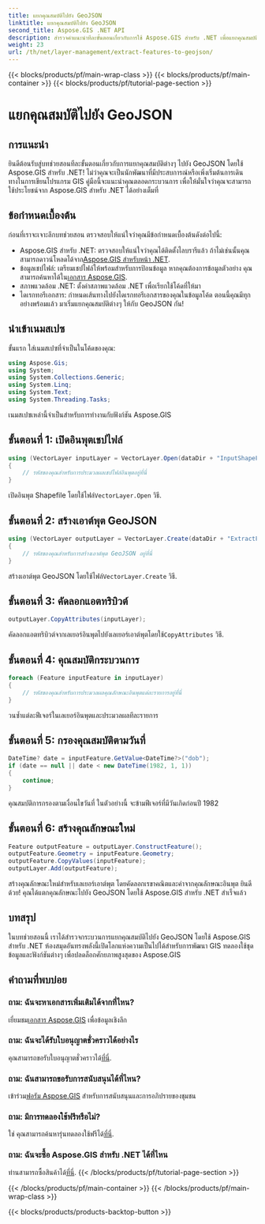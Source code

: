 ```yaml
---
title: แยกคุณสมบัติไปยัง GeoJSON
linktitle: แยกคุณสมบัติไปยัง GeoJSON
second_title: Aspose.GIS .NET API
description: สำรวจคำแนะนำทีละขั้นตอนเกี่ยวกับการใช้ Aspose.GIS สำหรับ .NET เพื่อแยกคุณสมบัติต่างๆ ให้กับ GeoJSON ควบคุมพลังของ GIS ได้อย่างง่ายดาย! #จัดทำ #GIS
weight: 23
url: /th/net/layer-management/extract-features-to-geojson/
---
```


{{< blocks/products/pf/main-wrap-class >}}
{{< blocks/products/pf/main-container >}}
{{< blocks/products/pf/tutorial-page-section >}}

# แยกคุณสมบัติไปยัง GeoJSON

## การแนะนำ
ยินดีต้อนรับสู่บทช่วยสอนทีละขั้นตอนเกี่ยวกับการแยกคุณสมบัติต่างๆ ไปยัง GeoJSON โดยใช้ Aspose.GIS สำหรับ .NET! ไม่ว่าคุณจะเป็นนักพัฒนาที่มีประสบการณ์หรือเพิ่งเริ่มต้นการเดินทางในการเขียนโปรแกรม GIS คู่มือนี้จะแนะนำคุณตลอดกระบวนการ เพื่อให้มั่นใจว่าคุณจะสามารถใช้ประโยชน์จาก Aspose.GIS สำหรับ .NET ได้อย่างเต็มที่
## ข้อกำหนดเบื้องต้น
ก่อนที่เราจะเจาะลึกบทช่วยสอน ตรวจสอบให้แน่ใจว่าคุณมีข้อกำหนดเบื้องต้นดังต่อไปนี้:
-  Aspose.GIS สำหรับ .NET: ตรวจสอบให้แน่ใจว่าคุณได้ติดตั้งไลบรารีแล้ว ถ้าไม่เช่นนั้นคุณสามารถดาวน์โหลดได้จาก[Aspose.GIS สำหรับหน้า .NET](https://releases.aspose.com/gis/net/).
-  ข้อมูลเชปไฟล์: เตรียมเชปไฟล์ให้พร้อมสำหรับการป้อนข้อมูล หากคุณต้องการข้อมูลตัวอย่าง คุณสามารถค้นหาได้ใน[เอกสาร Aspose.GIS](https://reference.aspose.com/gis/net/).
- สภาพแวดล้อม .NET: ตั้งค่าสภาพแวดล้อม .NET เพื่อเรียกใช้โค้ดที่ให้มา
- ไดเรกทอรีเอกสาร: กำหนดเส้นทางไปยังไดเรกทอรีเอกสารของคุณในข้อมูลโค้ด
ตอนนี้คุณมีทุกอย่างพร้อมแล้ว มาเริ่มแยกคุณสมบัติต่างๆ ให้กับ GeoJSON กัน!
## นำเข้าเนมสเปซ
ขั้นแรก ใส่เนมสเปซที่จำเป็นในโค้ดของคุณ:
```csharp
using Aspose.Gis;
using System;
using System.Collections.Generic;
using System.Linq;
using System.Text;
using System.Threading.Tasks;
```
เนมสเปซเหล่านี้จำเป็นสำหรับการทำงานกับฟังก์ชัน Aspose.GIS
## ขั้นตอนที่ 1: เปิดอินพุตเชปไฟล์
```csharp
using (VectorLayer inputLayer = VectorLayer.Open(dataDir + "InputShapeFile.shp", Drivers.Shapefile))
{
    // รหัสของคุณสำหรับการประมวลผลเชปไฟล์อินพุตอยู่ที่นี่
}
```
 เปิดอินพุต Shapefile โดยใช้ไฟล์`VectorLayer.Open` วิธี.
## ขั้นตอนที่ 2: สร้างเอาต์พุต GeoJSON
```csharp
using (VectorLayer outputLayer = VectorLayer.Create(dataDir + "ExtractFeaturesFromShapeFileToGeoJSON_out.json", Drivers.GeoJson))
{
    // รหัสของคุณสำหรับการสร้างเอาต์พุต GeoJSON อยู่ที่นี่
}
```
 สร้างเอาต์พุต GeoJSON โดยใช้ไฟล์`VectorLayer.Create` วิธี.
## ขั้นตอนที่ 3: คัดลอกแอตทริบิวต์
```csharp
outputLayer.CopyAttributes(inputLayer);
```
 คัดลอกแอตทริบิวต์จากเลเยอร์อินพุตไปยังเลเยอร์เอาต์พุตโดยใช้`CopyAttributes` วิธี.
## ขั้นตอนที่ 4: คุณสมบัติกระบวนการ
```csharp
foreach (Feature inputFeature in inputLayer)
{
    // รหัสของคุณสำหรับการประมวลผลคุณลักษณะอินพุตแต่ละรายการอยู่ที่นี่
}
```
วนซ้ำแต่ละฟีเจอร์ในเลเยอร์อินพุตและประมวลผลทีละรายการ
## ขั้นตอนที่ 5: กรองคุณสมบัติตามวันที่
```csharp
DateTime? date = inputFeature.GetValue<DateTime?>("dob");
if (date == null || date < new DateTime(1982, 1, 1))
{
    continue;
}
```
คุณสมบัติการกรองตามเงื่อนไขวันที่ ในตัวอย่างนี้ จะข้ามฟีเจอร์ที่มีวันเกิดก่อนปี 1982
## ขั้นตอนที่ 6: สร้างคุณลักษณะใหม่
```csharp
Feature outputFeature = outputLayer.ConstructFeature();
outputFeature.Geometry = inputFeature.Geometry;
outputFeature.CopyValues(inputFeature);
outputLayer.Add(outputFeature);
```
สร้างคุณลักษณะใหม่สำหรับเลเยอร์เอาต์พุต โดยคัดลอกเรขาคณิตและค่าจากคุณลักษณะอินพุต
ยินดีด้วย! คุณได้แตกคุณลักษณะไปยัง GeoJSON โดยใช้ Aspose.GIS สำหรับ .NET สำเร็จแล้ว
## บทสรุป
ในบทช่วยสอนนี้ เราได้สำรวจกระบวนการแยกคุณสมบัติไปยัง GeoJSON โดยใช้ Aspose.GIS สำหรับ .NET ห้องสมุดอันทรงพลังนี้เปิดโลกแห่งความเป็นไปได้สำหรับการพัฒนา GIS ทดลองใช้ชุดข้อมูลและฟังก์ชันต่างๆ เพื่อปลดล็อกศักยภาพสูงสุดของ Aspose.GIS
## คำถามที่พบบ่อย
### ถาม: ฉันจะหาเอกสารเพิ่มเติมได้จากที่ไหน?
 เยี่ยมชม[เอกสาร Aspose.GIS](https://reference.aspose.com/gis/net/) เพื่อข้อมูลเชิงลึก
### ถาม: ฉันจะได้รับใบอนุญาตชั่วคราวได้อย่างไร
 คุณสามารถขอรับใบอนุญาตชั่วคราวได้[ที่นี่](https://purchase.aspose.com/temporary-license/).
### ถาม: ฉันสามารถขอรับการสนับสนุนได้ที่ไหน?
 เข้าร่วม[ฟอรัม Aspose.GIS](https://forum.aspose.com/c/gis/33) สำหรับการสนับสนุนและการอภิปรายของชุมชน
### ถาม: มีการทดลองใช้ฟรีหรือไม่?
 ใช่ คุณสามารถค้นหารุ่นทดลองใช้ฟรีได้[ที่นี่](https://releases.aspose.com/).
### ถาม: ฉันจะซื้อ Aspose.GIS สำหรับ .NET ได้ที่ไหน
 ท่านสามารถซื้อสินค้าได้[ที่นี่](https://purchase.aspose.com/buy).
{{< /blocks/products/pf/tutorial-page-section >}}

{{< /blocks/products/pf/main-container >}}
{{< /blocks/products/pf/main-wrap-class >}}

{{< blocks/products/products-backtop-button >}}
